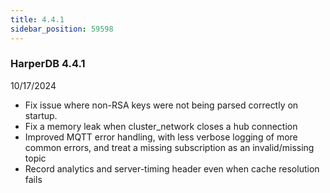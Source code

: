 ```yaml
---
title: 4.4.1
sidebar_position: 59598
---
```


### HarperDB 4.4.1

10/17/2024

- Fix issue where non-RSA keys were not being parsed correctly on startup.
- Fix a memory leak when cluster_network closes a hub connection
- Improved MQTT error handling, with less verbose logging of more common errors, and treat a missing subscription as an invalid/missing topic
- Record analytics and server-timing header even when cache resolution fails

